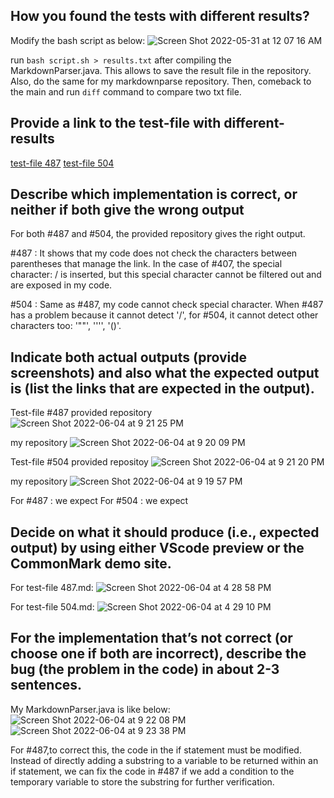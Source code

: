 ## How you found the tests with different results?

Modify the bash script as below:
![Screen Shot 2022-05-31 at 12 07 16 AM](https://user-images.githubusercontent.com/103228431/171113911-fd044259-5df8-4844-955e-fa262130868a.png)

run `bash script.sh > results.txt` after compiling the MarkdownParser.java. This allows to save the result file in the repository. Also, do the same for my markdownparse repository. Then, comeback to the main and run `diff` command to compare two txt file.

## Provide a link to the test-file with different-results
[test-file 487](https://github.com/nidhidhamnani/markdown-parser/blob/main/test-files/487.md)
[test-file 504](https://github.com/nidhidhamnani/markdown-parser/blob/main/test-files/504.md)

## Describe which implementation is correct, or neither if both give the wrong output

For both #487 and #504, the provided repository gives the right output. 

#487 : It shows that my code does not check the characters between parentheses that manage the link. In the case of #407, the special character: / is inserted, but this special character cannot be filtered out and are exposed in my code.

#504 : Same as #487, my code cannot check special character. When #487 has a problem because it cannot detect '/', for #504, it cannot detect other characters too: '""', '''', '()'. 

## Indicate both actual outputs (provide screenshots) and also what the expected output is (list the links that are expected in the output).
Test-file #487
provided repository
![Screen Shot 2022-06-04 at 9 21 25 PM](https://user-images.githubusercontent.com/103228431/172034939-7924e9df-8b32-4c33-84b1-bdad11bd0a00.png)

my repository
![Screen Shot 2022-06-04 at 9 20 09 PM](https://user-images.githubusercontent.com/103228431/172034934-38d5f947-3490-4f2b-8c3c-7e79124bb09e.png)

Test-file #504
provided repositoy
![Screen Shot 2022-06-04 at 9 21 20 PM](https://user-images.githubusercontent.com/103228431/172034937-0f459d49-096b-45c0-ad5a-85e98df0dd6c.png)

my repository
![Screen Shot 2022-06-04 at 9 19 57 PM](https://user-images.githubusercontent.com/103228431/172034930-ccd2802d-8789-4e1d-a0bb-218683a8e469.png)

For #487 : we expect
For #504 : we expect

## Decide on what it should produce (i.e., expected output) by using either VScode preview or the CommonMark demo site.
For test-file 487.md:
![Screen Shot 2022-06-04 at 4 28 58 PM](https://user-images.githubusercontent.com/103228431/172028728-64ca2780-9271-4d62-a51f-738527827eb5.png)

For test-file 504.md:
![Screen Shot 2022-06-04 at 4 29 10 PM](https://user-images.githubusercontent.com/103228431/172028730-db6d58ec-c9aa-4a8b-9a70-c292ef50ded4.png)

## For the implementation that’s not correct (or choose one if both are incorrect), describe the bug (the problem in the code) in about 2-3 sentences. 

My MarkdownParser.java is like below:
![Screen Shot 2022-06-04 at 9 22 08 PM](https://user-images.githubusercontent.com/103228431/172034952-a25e84ef-fa9d-463e-94a0-b9c28377ebef.png)
![Screen Shot 2022-06-04 at 9 23 38 PM](https://user-images.githubusercontent.com/103228431/172034964-0f5985ad-9dba-4b86-b470-b60322878db2.png)


For #487,to correct this, the code in the if statement must be modified. Instead of directly adding a substring to a variable to be returned within an if statement, we can fix the code in #487 if we add a condition to the temporary variable to store the substring for further verification.
